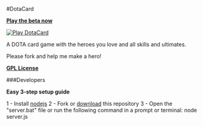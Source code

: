 #DotaCard

**[Play the beta now][1]**

[![Play DotaCard](http://rafaelcastrocouto.github.io/dotacard/img/banner.jpg)][1]

  [1]: http://rafaelcastrocouto.github.com/dotacard

A DOTA card game with the heroes you love and all skills and ultimates.

Please fork and help me make a hero!

__[GPL License](http://opensource.org/licenses/gpl-3.0.html)__

###Developers

**Easy 3-step setup guide**

1 - Install [nodejs](http://nodejs.org/)
2 - Fork or [download](https://github.com/rafaelcastrocouto/dotacard/archive/gh-pages.zip) this repository
3 - Open the "server.bat" file or run the following command in a prompt or terminal: node server.js